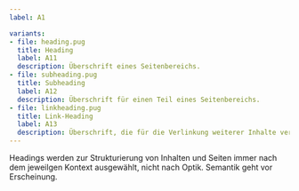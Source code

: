 ```yaml
---
label: A1

variants:
- file: heading.pug
  title: Heading
  label: A11
  description: Überschrift eines Seitenbereichs.
- file: subheading.pug
  title: Subheading
  label: A12
  description: Überschrift für einen Teil eines Seitenbereichs.
- file: linkheading.pug
  title: Link-Heading
  label: A13
  description: Überschrift, die für die Verlinkung weiterer Inhalte verwendet wird.
---
```

Headings werden zur Strukturierung von Inhalten und Seiten immer nach dem jeweilgen Kontext ausgewählt, nicht nach Optik. Semantik geht vor Erscheinung.
